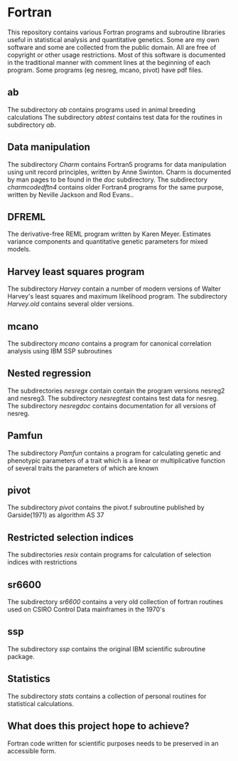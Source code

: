 # Fortran #
This repository contains various Fortran programs and subroutine libraries useful in statistical analysis and quantitative genetics. Some are my own software and some are collected from the public domain. All are free of copyright or other usage restrictions. Most of this software is documented in the traditional manner with comment lines at the beginning of each program. Some programs (eg nesreg, mcano, pivot) have pdf files.

## ab ##
The subdirectory _ab_ contains programs used in animal breeding calculations
The subdirectory _abtest_ contains test data for the routines in subdirectory _ab_.

## Data manipulation ##
The subdirectory _Charm_ contains Fortran5 programs for data manipulation using unit record principles, written by Anne Swinton. Charm is documented by man pages to be found in the _doc_ subdirectory. The subdirectory _charmcodedftn4_ contains older Fortran4 programs for the same purpose, written by Neville Jackson and Rod Evans..

## DFREML ##
The derivative-free REML program written by Karen Meyer. Estimates variance components and quantitative genetic parameters for mixed models.

## Harvey least squares program ##
The subdirectory _Harvey_ contain a number of modern versions of Walter Harvey's least squares and maximum likelihood program. The subdirectory _Harvey.old_ contains several older versions.

## mcano ##
The subdirectory _mcano_ contains a program for canonical correlation analysis using IBM SSP subroutines

## Nested regression ##
The subdirectories _nesregx_ contain contain the program versions nesreg2 and nesreg3. The subdirectory _nesregtest_ contains test data for nesreg. The subdirectory _nesregdoc_ contains documentation for all versions of nesreg.

## Pamfun ##
The subdirectory _Pamfun_ contains a program for calculating  genetic and phenotypic parameters of a trait which is a linear or multiplicative function of several traits the parameters of which are known

## pivot ##
The subdirectory _pivot_ contains the pivot.f subroutine published by Garside(1971) as algorithm AS 37

## Restricted selection indices  ##
The subdirectories _resix_ contain programs for calculation of selection indices with restrictions

## sr6600 ##
The subdirectory _sr6600_ contains  a very old collection of fortran routines used on CSIRO Control Data mainframes in the 1970's

## ssp ##
The subdirectory _ssp_ contains  the original IBM scientific subroutine package.

## Statistics ##
The subdirectory _stats_ contains a collection of personal routines for statistical calculations. 

## What does this project hope to achieve? ##
Fortran code written for scientific purposes needs to be preserved in an accessible form.

